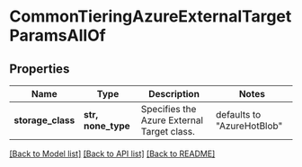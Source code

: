 # CommonTieringAzureExternalTargetParamsAllOf


## Properties
Name | Type | Description | Notes
------------ | ------------- | ------------- | -------------
**storage_class** | **str, none_type** | Specifies the Azure External Target class. | defaults to "AzureHotBlob"

[[Back to Model list]](../README.md#documentation-for-models) [[Back to API list]](../README.md#documentation-for-api-endpoints) [[Back to README]](../README.md)


